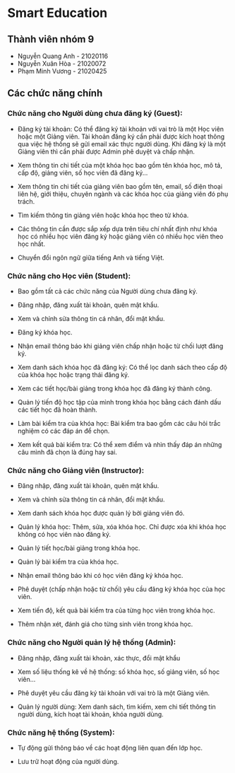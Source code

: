 # Smart Education

## Thành viên nhóm 9

- Nguyễn Quang Anh - 21020116
- Nguyễn Xuân Hòa - 21020072
- Phạm Minh Vương - 21020425

## Các chức năng chính

### Chức năng cho Người dùng chưa đăng ký (Guest):

- Đăng ký tài khoản: Có thể đăng ký tài khoản với vai trò là một Học viên hoặc một Giảng viên. Tài khoản đăng ký cần phải được kích hoạt thông qua việc hệ thống sẽ gửi email xác thực người dùng. Khi đăng ký là một Giảng viên thì cần phải được Admin phê duyệt và chấp nhận.

- Xem thông tin chi tiết của một khóa học bao gồm tên khóa học, mô tả, cấp độ, giảng viên, số học viên đã đăng ký...

- Xem thông tin chi tiết của giảng viên bao gồm tên, email, số điện thoại liên hệ, giới thiệu, chuyên ngành và các khóa học của giảng viên đó phụ trách.

- Tìm kiếm thông tin giảng viên hoặc khóa học theo từ khóa.

- Các thông tin cần được sắp xếp dựa trên tiêu chí nhất định như khóa học có nhiều học viên đăng ký hoặc giảng viên có nhiều học viên theo học nhất.

- Chuyển đổi ngôn ngữ giữa tiếng Anh và tiếng Việt.

### Chức năng cho Học viên (Student):

- Bao gồm tất cả các chức năng của Người dùng chưa đăng ký.

- Đăng nhập, đăng xuất tài khoản, quên mật khẩu.

- Xem và chỉnh sửa thông tin cá nhân, đổi mật khẩu.

- Đăng ký khóa học.

- Nhận email thông báo khi giảng viên chấp nhận hoặc từ chối lượt đăng ký.

- Xem danh sách khóa học đã đăng ký: Có thể lọc danh sách theo cấp độ của khóa học hoặc trạng thái đăng ký.

- Xem các tiết học/bài giảng trong khóa học đã đăng ký thành công.

- Quản lý tiến độ học tập của mình trong khóa học bằng cách đánh dấu các tiết học đã hoàn thành.

- Làm bài kiểm tra của khóa học: Bài kiểm tra bao gồm các câu hỏi trắc nghiệm có các đáp án để chọn.

- Xem kết quả bài kiểm tra: Có thể xem điểm và nhìn thấy đáp án những câu mình đã chọn là đúng hay sai.

### Chức năng cho Giảng viên (Instructor):

- Đăng nhập, đăng xuất tài khoản, quên mật khẩu.

- Xem và chỉnh sửa thông tin cá nhân, đổi mật khẩu.

- Xem danh sách khóa học được quản lý bởi giảng viên đó.

- Quản lý khóa học: Thêm, sửa, xóa khóa học. Chỉ được xóa khi khóa học không có học viên nào đăng ký.

- Quản lý tiết học/bài giảng trong khóa học.

- Quản lý bài kiểm tra của khóa học.

- Nhận email thông báo khi có học viên đăng ký khóa học.

- Phê duyệt (chấp nhận hoặc từ chối) yêu cầu đăng ký khóa học của học viên.

- Xem tiến độ, kết quả bài kiểm tra của từng học viên trong khóa học.

- Thêm nhận xét, đánh giá cho từng sinh viên trong khóa học.

### Chức năng cho Người quản lý hệ thống (Admin):

- Đăng nhập, đăng xuất tài khoản, xác thực, đổi mật khẩu

- Xem số liệu thống kê về hệ thống: số khóa học, số giảng viên, số học viên…

- Phê duyệt yêu cầu đăng ký tài khoản với vai trò là một Giảng viên.

- Quản lý người dùng: Xem danh sách, tìm kiếm, xem chi tiết thông tin người dùng, kích hoạt tài khoản, khóa người dùng.

### Chức năng hệ thống (System):

- Tự động gửi thông báo về các hoạt động liên quan đến lớp học.

- Lưu trữ hoạt động của người dùng.
